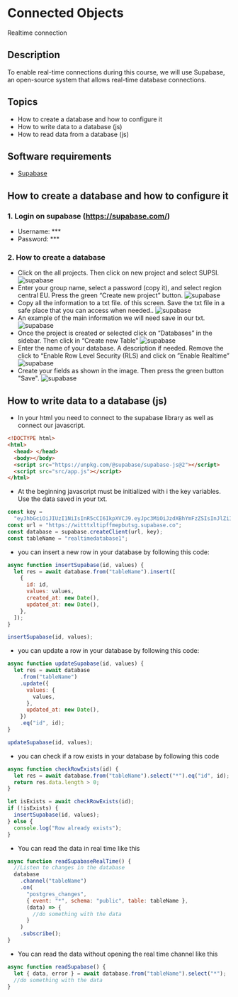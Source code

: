 # Connected Objects

Realtime connection

## Description

To enable real-time connections during this course, we will use Supabase, an open-source system that allows real-time database connections.

## Topics

- How to create a database and how to configure it
- How to write data to a database (js)
- How to read data from a database (js)

## Software requirements

- [Supabase](https://supabase.com/)

## How to create a database and how to configure it

### 1. Login on supabase (https://supabase.com/)

- Username: \*\*\*
- Password: \*\*\*

### 2. How to create a database

- Click on the all projects. Then click on new project and select SUPSI.
  ![supabase](https://github.com/leonardoa/maind-2025/blob/main/assets/supabase/1.png?raw=true)
- Enter your group name, select a password (copy it), and select region central EU. Press the green “Create new project” button.
  ![supabase](https://github.com/leonardoa/maind-2025/blob/main/assets/supabase/2.png?raw=true)
- Copy all the information to a txt file. of this screen. Save the txt file in a safe place that you can access when needed..
  ![supabase](https://github.com/leonardoa/maind-2025/blob/main/assets/supabase/3.png?raw=true)
- An example of the main information we will need save in our txt.
  ![supabase](https://github.com/leonardoa/maind-2025/blob/main/assets/supabase/4.png?raw=true)
- Once the project is created or selected click on “Databases” in the sidebar. Then click in “Create new Table”
  ![supabase](https://github.com/leonardoa/maind-2025/blob/main/assets/supabase/5.png?raw=true)
- Enter the name of your database. A description if needed. Remove the click to “Enable Row Level Security (RLS) and click on ”Enable Realtime”
  ![supabase](https://github.com/leonardoa/maind-2025/blob/main/assets/supabase/6.png?raw=true)
- Create your fields as shown in the image. Then press the green button "Save".
  ![supabase](https://github.com/leonardoa/maind-2025/blob/main/assets/supabase/7.png?raw=true)

## How to write data to a database (js)

- In your html you need to connect to the supabase library as well as connect our javascript.

```html
<!DOCTYPE html>
<html>
  <head> </head>
  <body></body>
  <script src="https://unpkg.com/@supabase/supabase-js@2"></script>
  <script src="src/app.js"></script>
</html>
```

- At the beginning javascript must be initialized with i the key variables. Use the data saved in your txt.

```javascript
const key =
  "eyJhbGciOiJIUzI1NiIsInR5cCI6IkpXVCJ9.eyJpc3MiOiJzdXBhYmFzZSIsInJlZiI6IndpdHR0eGx0aXBmZm1lcGJ1dHNnIiwicm9sZSI6ImFub24iLCJpYXQiOjE3Mzk1MzcyMjIsImV4cCI6MjA1NTExMzIyMn0.y7sdk3EWA49uTOO2b56rV-O4xKuYaE64JjCiB2H***";
const url = "https://witttxltipffmepbutsg.supabase.co";
const database = supabase.createClient(url, key);
const tableName = "realtimedatabase1";
```

- you can insert a new row in your database by following this code:

```javascript
async function insertSupabase(id, values) {
  let res = await database.from("tableName").insert([
    {
      id: id,
      values: values,
      created_at: new Date(),
      updated_at: new Date(),
    },
  ]);
}

insertSupabase(id, values);
```

- you can update a row in your database by following this code:

```javascript
async function updateSupabase(id, values) {
  let res = await database
    .from("tableName")
    .update({
      values: {
        values,
      },
      updated_at: new Date(),
    })
    .eq("id", id);
}

updateSupabase(id, values);
```

- you can check if a row exists in your database by following this code

```javascript
async function checkRowExists(id) {
  let res = await database.from("tableName").select("*").eq("id", id);
  return res.data.length > 0;
}

let isExists = await checkRowExists(id);
if (!isExists) {
  insertSupabase(id, values);
} else {
  console.log("Row already exists");
}
```

- You can read the data in real time like this

```javascript
async function readSupabaseRealTime() {
  //Listen to changes in the database
  database
    .channel("tableName")
    .on(
      "postgres_changes",
      { event: "*", schema: "public", table: tableName },
      (data) => {
        //do something with the data
      }
    )
    .subscribe();
}
```

- You can read the data without opening the real time channel like this

```javascript
async function readSupabase() {
  let { data, error } = await database.from("tableName").select("*");
  //do something with the data
}

```

